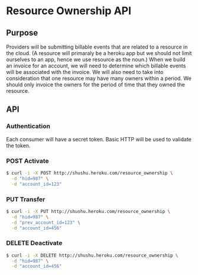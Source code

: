 # Resource Ownership API

## Purpose

Providers will be submitting billable events that are related to a resource in
the cloud. (A resource will primaraly be a heroku app but we should not limit
ourselves to an app, hence we use resource as the noun.) When we build an
invoice for an account, we will need to determine which billable events will
be associated with the invoice. We will also need to take into consideration
that one resource may have many owners within a period. We should only invoice
the owners for the period of time that they owned the resource.

## API

### Authentication

Each consumer will have a secret token. Basic HTTP will be used to validate the
token.

### POST Activate

```bash
$ curl -i -X POST http://shushu.heroku.com/resource_ownership \
  -d "hid=987" \
  -d "account_id=123"

```

### PUT Transfer

```bash
$ curl -i -X PUT http://shushu.heroku.com/resource_ownership \
  -d "hid=987" \
  -d "prev_account_id=123" \
  -d "account_id=456"
```

### DELETE Deactivate

```bash
$ curl -i -X DELETE http://shushu.heroku.com/resource_ownership \
  -d "hid=987" \
  -d "account_id=456"
```


